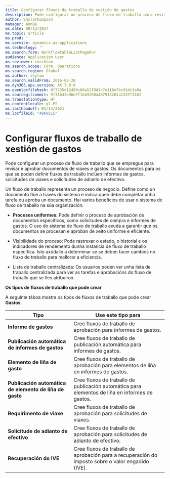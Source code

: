 ```yaml
---
title: Configurar fluxos de traballo de xestión de gastos
description: Pode configurar un proceso de fluxo de traballo para revisar e aprobar documentos de viaxes e gastos.
author: ShylaThompson
manager: AnnBe
ms.date: 09/13/2017
ms.topic: article
ms.prod: ''
ms.service: dynamics-ax-applications
ms.technology: ''
ms.search.form: WorkflowtableListPageRnr
audience: Application User
ms.reviewer: roschlom
ms.search.scope: Core, Operations
ms.search.region: Global
ms.author: shylaw
ms.search.validFrom: 2016-02-28
ms.dyn365.ops.version: AX 7.0.0
ms.openlocfilehash: 8f3235d12499c68a52f9d1c7e118e7bc91dc3a0a
ms.sourcegitcommit: 9f31b33ed6e7f1b49200a407913201a1337f3401
ms.translationtype: HT
ms.contentlocale: gl-ES
ms.lasthandoff: 01/14/2021
ms.locfileid: "4960515"
---
```

# <a name="set-up-expense-management-workflows"></a>Configurar fluxos de traballo de xestión de gastos

Pode configurar un proceso de fluxo de traballo que se empregue para revisar e aprobar documentos de viaxes e gastos. Os documentos para os que se poden definir fluxos de traballo inclúen informes de gastos, solicitudes de viaxes e solicitudes de adianto de efectivo.

Un fluxo de traballo representa un proceso de negocio. Define como un documento flúe a través do sistema e indica quen debe completar unha tarefa ou aproba un documento. Hai varios beneficios de usar o sistema de fluxo de traballo na súa organización:

-   **Procesos uniformes**: Pode definir o proceso de aprobación de documentos específicos, como solicitudes de compra e informes de gastos. O uso do sistema de fluxo de traballo axuda a garantir que os documentos se procesan e aproban de xeito uniforme e eficiente.

-   Visibilidade do proceso: Pode rastrexar o estado, o historial e os indicadores de rendemento dunha instancia de fluxo de traballo específica. Isto axúdalle a determinar se se deben facer cambios no fluxo de traballo para mellorar a eficiencia.

-   Lista de traballo centralizada: Os usuarios poden ver unha lista de traballo centralizada para ver as tarefas e aprobacións do fluxo de traballo que se lles atribuíron. 

**Os tipos de fluxos de traballo que pode crear**

A seguinte táboa mostra os tipos de fluxos de traballo que pode crear **Gastos**.


|              <strong>Tipo</strong>              |                   <strong>Use este tipo para</strong>                   |
|-------------------------------------------------|-----------------------------------------------------------------------|
|         <strong>Informe de gastos</strong>         |            Cree fluxos de traballo de aprobación para informes de gastos.             |
|  <strong>Publicación automática de informes de gastos</strong>   |        Cree fluxos de traballo de publicación automática para informes de gastos.        |
|       <strong>Elemento de liña de gasto</strong>        |     Cree fluxos de traballo de aprobación para elementos de liña en informes de gastos.      |
| <strong>Publicación automática de elemento de liña de gasto</strong> | Cree fluxos de traballo de publicación automática para elementos de liña en informes de gastos. |
|       <strong>Requirimento de viaxe</strong>       |          Cree fluxos de traballo de aprobación para solicitudes de viaxes.           |
|      <strong>Solicitude de adianto de efectivo</strong>      |         Cree fluxos de traballo de aprobación para solicitudes de adianto de efectivo.          |
|        <strong>Recuperación do IVE</strong>        | Cree fluxos de traballo de aprobación para a recuperación do imposto sobre o valor engadido (IVE).  |

